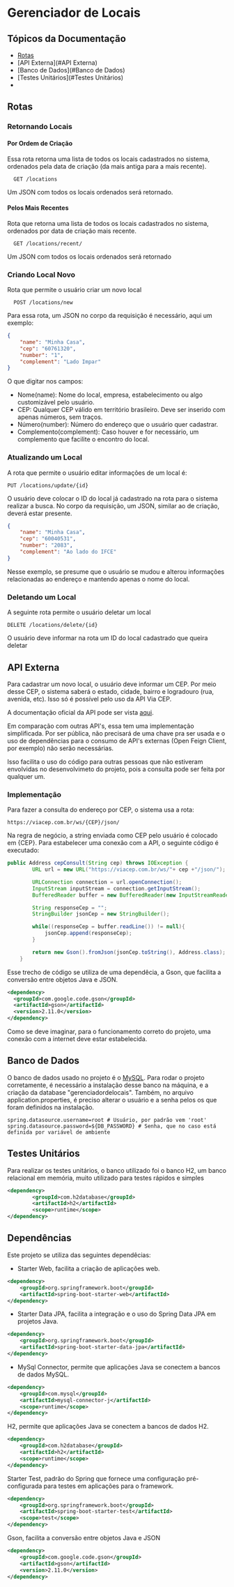 # Gerenciador de Locais
## Tópicos da Documentação
- [Rotas](#Rotas)
- [API Externa](#API Externa)
- [Banco de Dados](#Banco de Dados)
- [Testes Unitários](#Testes Unitários)
- 
## Rotas

### Retornando Locais 
#### Por Ordem de Criação
Essa rota retorna uma lista de todos os locais cadastrados no sistema, ordenados pela data de criação (da mais antiga para a mais recente).
```http
  GET /locations
```
Um JSON com todos os locais ordenados será retornado.

#### Pelos Mais Recentes
Rota que retorna uma lista de todos os locais cadastrados no sistema, ordenados por data de criação mais recente.
```http
  GET /locations/recent/
```
Um JSON com todos os locais ordenados será retornado
### Criando Local Novo 
Rota que permite o usuário criar um novo local
```http
  POST /locations/new
```
Para essa rota, um JSON no corpo da requisição é necessário, aqui um exemplo:
```json
{
    "name": "Minha Casa",
    "cep": "60761320",
    "number": "1",
    "complement": "Lado Impar"    
}
```
O que digitar nos campos:
- Nome(name): Nome do local, empresa, estabelecimento ou algo customizável pelo usuário.
- CEP: Qualquer CEP válido em território brasileiro. Deve ser inserido com apenas números, sem traços.
- Número(number): Número do endereço que o usuário quer cadastrar.
- Complemento(complement): Caso houver e for necessário, um complemento que facilite o encontro do local.

### Atualizando um Local
A rota que permite o usuário editar informações de um local é:
```http
PUT /locations/update/{id}
```
O usuário deve colocar o ID do local já cadastrado na rota para o sistema realizar a busca.
No corpo da requisição, um JSON, similar ao de criação, deverá estar presente.
```json
{
    "name": "Minha Casa",
    "cep": "60040531",
    "number": "2083",
    "complement": "Ao lado do IFCE"    
}
```
Nesse exemplo, se presume que o usuário se mudou e alterou informações relacionadas ao endereço e mantendo apenas o nome do local.

### Deletando um Local
A seguinte rota permite o usuário deletar um local
```http
DELETE /locations/delete/{id}
```
O usuário deve informar na rota um ID do local cadastrado que queira deletar

## API Externa
Para cadastrar um novo local, o usuário deve informar um CEP. Por meio desse CEP, o sistema saberá o estado, cidade, bairro e logradouro (rua, avenida, etc). Isso só é possível pelo uso da API Via CEP.

A documentação oficial da API pode ser vista [aqui](https://viacep.com.br).

Em comparação com outras API's, essa tem uma implementação simplificada. Por ser pública, não precisará de uma chave pra ser usada e o uso de dependências para o consumo de API's externas (Open Feign Client, por exemplo) não serão necessárias.

Isso facilita o uso do código para outras pessoas que não estiveram envolvidas no desenvolvimeto do projeto, pois a consulta pode ser feita por qualquer um.

### Implementação
Para fazer a consulta do endereço por CEP, o sistema usa a rota:
```http
https://viacep.com.br/ws/{CEP}/json/
```
Na regra de negócio, a string enviada como CEP pelo usuário é colocado em {CEP}. Para estabelecer uma conexão com a API, o seguinte código é executado:
```java
public Address cepConsult(String cep) throws IOException {
        URL url = new URL("https://viacep.com.br/ws/"+ cep +"/json/");

        URLConnection connection = url.openConnection();
        InputStream inputStream = connection.getInputStream();
        BufferedReader buffer = new BufferedReader(new InputStreamReader(inputStream, "UTF-8"));

        String responseCep = "";
        StringBuilder jsonCep = new StringBuilder();

        while((responseCep = buffer.readLine()) != null){
            jsonCep.append(responseCep);
        }

        return new Gson().fromJson(jsonCep.toString(), Address.class);
    }
```
Esse trecho de código se utiliza de uma dependêcia, a Gson, que facilita a conversão entre objetos Java e JSON.
```xml
<dependency>
  <groupId>com.google.code.gson</groupId>
  <artifactId>gson</artifactId>
  <version>2.11.0</version>
</dependency>
```
Como se deve imaginar, para o funcionamento correto do projeto, uma conexão com a internet deve estar estabelecida.

## Banco de Dados
O banco de dados usado no projeto é o [MySQL](https://www.mysql.com). Para rodar o projeto corretamente, é necessário a instalação desse banco na máquina, e a criação da database "gerenciadordelocais". Também, no arquivo application.properties, é preciso alterar o usuário e a senha pelos os que foram definidos na instalação.
```properties
spring.datasource.username=root # Usuário, por padrão vem 'root'
spring.datasource.password=${DB_PASSWORD} # Senha, que no caso está definida por variável de ambiente
```

## Testes Unitários
Para realizar os testes unitários, o banco utilizado foi o banco H2, um banco relacional em memória, muito utilizado para testes rápidos e simples
```xml
<dependency>
		<groupId>com.h2database</groupId>
		<artifactId>h2</artifactId>
		<scope>runtime</scope>
</dependency>
```
## Dependências
Este projeto se utiliza das seguintes dependêcias:
- Starter Web, facilita a criação de aplicações web.
```xml
<dependency>
    <groupId>org.springframework.boot</groupId>
    <artifactId>spring-boot-starter-web</artifactId>
</dependency>
```
- Starter Data JPA, facilita a integração e o uso do Spring Data JPA em projetos Java.
```xml
<dependency>
    <groupId>org.springframework.boot</groupId>
    <artifactId>spring-boot-starter-data-jpa</artifactId>
</dependency>
```
- MySql Connector, permite que aplicações Java se conectem a bancos de dados MySQL.
```xml
<dependency>
    <groupId>com.mysql</groupId>
    <artifactId>mysql-connector-j</artifactId>
    <scope>runtime</scope>
</dependency>
```
H2, permite que aplicações Java se conectem a bancos de dados H2.
```xml
<dependency>
    <groupId>com.h2database</groupId>
    <artifactId>h2</artifactId>
    <scope>runtime</scope>
</dependency>
```
Starter Test, padrão do Spring que fornece uma configuração pré-configurada para testes em aplicações para o framework.
```xml
<dependency>
    <groupId>org.springframework.boot</groupId>
    <artifactId>spring-boot-starter-test</artifactId>
    <scope>test</scope>
</dependency>
```
Gson, facilita a conversão entre objetos Java e JSON
```xml
<dependency>
    <groupId>com.google.code.gson</groupId>
    <artifactId>gson</artifactId>
    <version>2.11.0</version>
</dependency>
```
